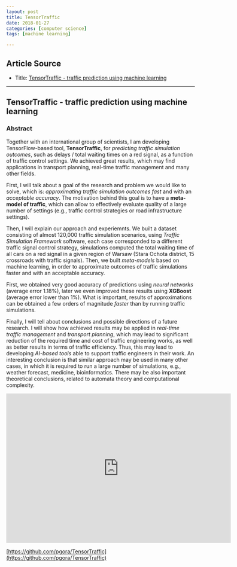 ```yaml
---
layout: post
title: TensorTraffic
date: 2018-01-27
categories: [computer science]
tags: [machine learning]

---
```



## Article Source
* Title: [TensorTraffic - traffic prediction using machine learning ](https://www.youtube.com/watch?v=XqxwnbKHEEs)

---

## TensorTraffic - traffic prediction using machine learning 

### Abstract

Together with an international group of scientists, I am developing TensorFlow-based tool, **TensorTraffic**, for *predicting traffic simulation outcomes*, such as delays / total waiting times on a red signal, as a function of traffic control settings. We achieved great results, which may find applications in transport planning, real-time traffic management and many other fields.

First, I will talk about a goal of the research and problem we would like to solve, which is: *approximating traffic simulation outcomes fast* and with an *acceptable accuracy*. The motivation behind this goal is to have a **meta-model of traffic**, which can allow to effectively evaluate quality of a large number of settings (e.g., traffic control strategies or road infrastructure settings).

Then, I will explain our approach and experiemnts. We built a dataset consisting of almost 120,000 traffic simulation scenarios, using *Traffic Simulation Framework* software, each case corresponded to a different traffic signal control strategy, simulations computed the total waiting time of all cars on a red signal in a given region of Warsaw (Stara Ochota district, 15 crossroads with traffic signals). Then, we built *meta-models* based on machine learning, in order to approximate outcomes of traffic simulations faster and with an acceptable accuracy. 

First, we obtained very good accuracy of predictions using *neural networks* (average error 1.18%), later we even improved these results using **XGBoost** (average error lower than 1%). What is important, results of approximations can be obtained a few orders of magnitude *faster* than by running traffic simulations.

Finally, I will tell about conclusions and possible directions of a future research. I will show how achieved results may be applied in *real-time traffic management* and *transport planning*, which may lead to significant reduction of the required time and cost of traffic engineering works, as well as better results in terms of traffic efficiency. Thus, this may lead to developing *AI-based tools* able to support traffic engineers in their work. An interesting conclusion is that similar approach may be used in many other cases, in which it is required to run a large number of simulations, e.g., weather forecast, medicine, bioinformatics. There may be also important theoretical conclusions, related to automata theory and computational complexity.

<iframe width="600" height="400" src="https://www.youtube.com/embed/XqxwnbKHEEs" frameborder="0" allow="autoplay; encrypted-media" allowfullscreen></iframe>

[https://github.com/pgora/TensorTraffic](https://github.com/pgora/TensorTraffic)